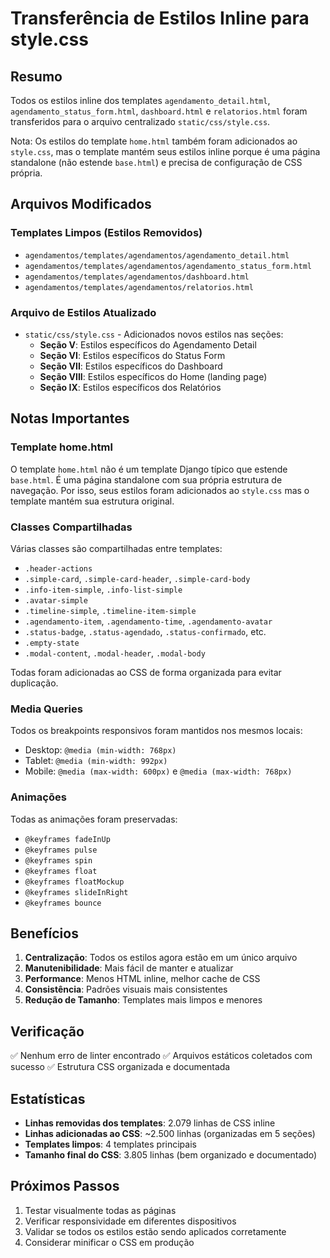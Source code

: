 # Transferência de Estilos Inline para style.css

## Resumo
Todos os estilos inline dos templates `agendamento_detail.html`, `agendamento_status_form.html`, `dashboard.html` e `relatorios.html` foram transferidos para o arquivo centralizado `static/css/style.css`.

Nota: Os estilos do template `home.html` também foram adicionados ao `style.css`, mas o template mantém seus estilos inline porque é uma página standalone (não estende `base.html`) e precisa de configuração de CSS própria.

## Arquivos Modificados

### Templates Limpos (Estilos Removidos)
- `agendamentos/templates/agendamentos/agendamento_detail.html`
- `agendamentos/templates/agendamentos/agendamento_status_form.html`
- `agendamentos/templates/agendamentos/dashboard.html`
- `agendamentos/templates/agendamentos/relatorios.html`

### Arquivo de Estilos Atualizado
- `static/css/style.css` - Adicionados novos estilos nas seções:
  - **Seção V**: Estilos específicos do Agendamento Detail
  - **Seção VI**: Estilos específicos do Status Form
  - **Seção VII**: Estilos específicos do Dashboard
  - **Seção VIII**: Estilos específicos do Home (landing page)
  - **Seção IX**: Estilos específicos dos Relatórios

## Notas Importantes

### Template home.html
O template `home.html` não é um template Django típico que estende `base.html`. É uma página standalone com sua própria estrutura de navegação. Por isso, seus estilos foram adicionados ao `style.css` mas o template mantém sua estrutura original.

### Classes Compartilhadas
Várias classes são compartilhadas entre templates:
- `.header-actions`
- `.simple-card`, `.simple-card-header`, `.simple-card-body`
- `.info-item-simple`, `.info-list-simple`
- `.avatar-simple`
- `.timeline-simple`, `.timeline-item-simple`
- `.agendamento-item`, `.agendamento-time`, `.agendamento-avatar`
- `.status-badge`, `.status-agendado`, `.status-confirmado`, etc.
- `.empty-state`
- `.modal-content`, `.modal-header`, `.modal-body`

Todas foram adicionadas ao CSS de forma organizada para evitar duplicação.

### Media Queries
Todos os breakpoints responsivos foram mantidos nos mesmos locais:
- Desktop: `@media (min-width: 768px)`
- Tablet: `@media (min-width: 992px)`
- Mobile: `@media (max-width: 600px)` e `@media (max-width: 768px)`

### Animações
Todas as animações foram preservadas:
- `@keyframes fadeInUp`
- `@keyframes pulse`
- `@keyframes spin`
- `@keyframes float`
- `@keyframes floatMockup`
- `@keyframes slideInRight`
- `@keyframes bounce`

## Benefícios

1. **Centralização**: Todos os estilos agora estão em um único arquivo
2. **Manutenibilidade**: Mais fácil de manter e atualizar
3. **Performance**: Menos HTML inline, melhor cache de CSS
4. **Consistência**: Padrões visuais mais consistentes
5. **Redução de Tamanho**: Templates mais limpos e menores

## Verificação
✅ Nenhum erro de linter encontrado
✅ Arquivos estáticos coletados com sucesso
✅ Estrutura CSS organizada e documentada

## Estatísticas
- **Linhas removidas dos templates**: 2.079 linhas de CSS inline
- **Linhas adicionadas ao CSS**: ~2.500 linhas (organizadas em 5 seções)
- **Templates limpos**: 4 templates principais
- **Tamanho final do CSS**: 3.805 linhas (bem organizado e documentado)

## Próximos Passos
1. Testar visualmente todas as páginas
2. Verificar responsividade em diferentes dispositivos
3. Validar se todos os estilos estão sendo aplicados corretamente
4. Considerar minificar o CSS em produção

